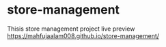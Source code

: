 # store-management
Thisis store management project
live preview 
https://mahfujaalam008.github.io/store-management/
